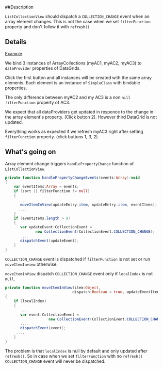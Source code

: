 ##Description

`ListCollectionView` should dispatch a `COLLECTION_CHANGE` event when an array element changes.  This is not the case when we set `filterFunction` property and don't follow it with `refresh()` 

##  Details
[Example](http://alder101.github.com/ListCollectionView-Bug/)


We bind 3 instances of ArrayCollections (myAC1, myAC2, myAC3) to `dataProvider` properties of DataGrids. 

Click the first button and all instances will be created with the same array elements. Each element is an instance of `SimpleClass` with bindable properties.

The only difference between myAC2 and my AC3 is a non `nill` `filterFunction` property of AC3.

We expect that all dataProviders get updated in responce to the change in the array element's property. (Click button 2). However third DataGrid is not updated. 

Everything works as expected if we refresh myAC3 right after setting `filterFunction` property. (click buttons 1, 3, 2).

## What's going on

Array element change triggers `handlePropertyChange` function of `ListCollectionView`.

````actionscript
private function handlePropertyChangeEvents(events:Array):void
{
    var eventItems:Array = events;
    if (sort || filterFunction != null)
    {
      ....
       moveItemInView(updateEntry.item, updateEntry.item, eventItems);
      ....
    }
    if (eventItems.length > 0)
    {
       var updateEvent:CollectionEvent =
              new CollectionEvent(CollectionEvent.COLLECTION_CHANGE);
        ...
       dispatchEvent(updateEvent);
    }
}
````

`COLLECTION_CHANGE` event is dispatched if `filterFunction` is not set or run `moveItemInview` otherwise. 

`moveItemInView` dispatch `COLLECTION_CHANGE` event only if `localIndex` is not `null`.

```actionscript
private function moveItemInView(item:Object,
                               dispatch:Boolean = true, updateEventItems:Array = null):void
{
    if (localIndex)
    {
       ....
       var event:CollectionEvent =
                    new CollectionEvent(CollectionEvent.COLLECTION_CHANGE);
       ....
       dispatchEvent(event);
     ....
    }
}
````
The problem is that `localIndex` is null by default and only updated after `refresh()`. So in case when we set `filterFunction` with no `refresh()` `COLLECTION_CHANGE` event will never be dispatched.

